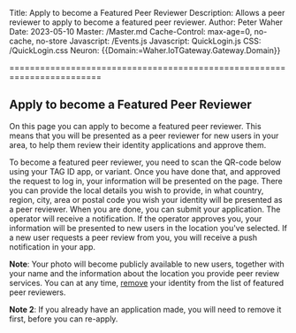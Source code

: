 ﻿Title: Apply to become a Featured Peer Reviewer
Description: Allows a peer reviewer to apply to become a featured peer reviewer.
Author: Peter Waher
Date: 2023-05-10
Master: /Master.md
Cache-Control: max-age=0, no-cache, no-store
Javascript: /Events.js
Javascript: QuickLogin.js
CSS: /QuickLogin.css
Neuron: {{Domain:=Waher.IoTGateway.Gateway.Domain}}

========================================================================

Apply to become a Featured Peer Reviewer
--------------------------------------------

On this page you can apply to become a featured peer reviewer. This means that you will be presented as a peer reviewer for new
users in your area, to help them review their identity applications and approve them.

To become a featured peer reviewer, you need to scan the QR-code below using your TAG ID app, or variant. Once
you have done that, and approved the request to log in, your information will be presented on the page. There you can provide the
local details you wish to provide, in what country, region, city, area or postal code you wish your identity will be presented
as a peer reviewer. When you are done, you can submit your application. The operator will receive a notification. If the operator
approves you, your information will be presented to new users in the location you've selected. If a new user requests a peer
review from you, you will receive a push notification in your app.

**Note**: Your photo will become publicly available to new users, together with your name and the information about the location
you provide peer review services. You can at any time, [remove](Remove.md) your identity from the list of featured peer reviewers.

**Note 2**: If you already have an application made, you will need to remove it first, before you can re-apply.

<div id="quickLoginCode" data-mode="image" data-serviceId="{{QuickLoginServiceId(Request)}}"
     data-purpose="To apply to become a featured peer reviewer on {{Domain}}."></div>
